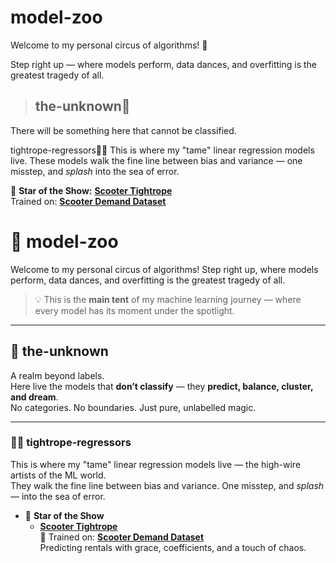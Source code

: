# model-zoo
Welcome to my personal circus of algorithms! 🎪

Step right up — where models perform, data dances, and overfitting is the greatest tragedy of all.


> ##  the-unknown🌌
There will be something here that cannot be classified.

 tightrope-regressors🤹‍♂️
This is where my "tame" linear regression models live. These models walk the fine line between bias and variance — one misstep, and *splash* into the sea of error.

🌟 **Star of the Show:**
  **[Scooter Tightrope](model-zoo/the-unknown🌌/tightrope-regressors🤹‍♂️/scooter_rental.ipynb)**  
    Trained on: **[Scooter Demand Dataset](data-den🕳️/day.csv)**




# 🎪 model-zoo
Welcome to my personal circus of algorithms! Step right up, where models perform, data dances, and overfitting is the greatest tragedy of all.

> 💡 This is the **main tent** of my machine learning journey — where every model has its moment under the spotlight.

---

## 🌌 the-unknown
A realm beyond labels.  
Here live the models that **don’t classify** — they **predict, balance, cluster, and dream**.  
No categories. No boundaries. Just pure, unlabelled magic.

---

### 🤹‍♂️ tightrope-regressors
This is where my "tame" linear regression models live — the high-wire artists of the ML world.  
They walk the fine line between bias and variance. One misstep, and *splash* — into the sea of error.

* 🌟 **Star of the Show**
  - **[Scooter Tightrope](model-zoo/the-unknown🌌/tightrope-regressors🤹‍♂️/scooter_rental.ipynb)**  
    🛴 Trained on: **[Scooter Demand Dataset](data-den🕳️/day.csv)**  
    Predicting rentals with grace, coefficients, and a touch of chaos.

